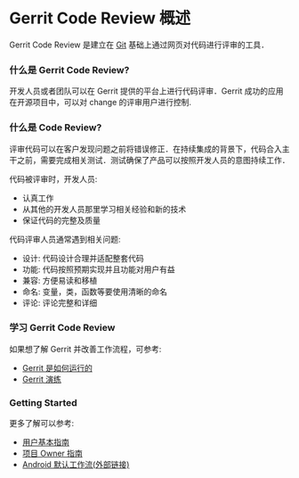# Gerrit Code Review 概述
Gerrit Code Review 是建立在 [Git](https://git-scm.com/) 基础上通过网页对代码进行评审的工具．

### 什么是 Gerrit Code Review?
开发人员或者团队可以在 Gerrit 提供的平台上进行代码评审．Gerrit 成功的应用在开源项目中，可以对 change 的评审用户进行控制.

### 什么是 Code Review?
评审代码可以在客户发现问题之前将错误修正．在持续集成的背景下，代码合入主干之前，需要完成相关测试．测试确保了产品可以按照开发人员的意图持续工作．

代码被评审时，开发人员:
  * 认真工作
  * 从其他的开发人员那里学习相关经验和新的技术
  * 保证代码的完整及质量

代码评审人员通常遇到相关问题:
  * 设计: 代码设计合理并适配整套代码
  * 功能: 代码按照预期实现并且功能对用户有益
  * 兼容: 方便易读和移植
  * 命名: 变量，类，函数等要使用清晰的命名
  * 评论: 评论完整和详细

### 学习 Gerrit Code Review
如果想了解 Gerrit 并改善工作流程，可参考:
  * [Gerrit 是如何运行的](intro-how-gerrit-works.md)
  * [Gerrit 演练](intro-gerrit-walkthrough.md)

### Getting Started
更多了解可以参考:
  * [用户基本指南](intro-user.md)
  * [项目 Owner 指南](intro-project-owner.md)
  * [Android 默认工作流(外部链接)](https://source.android.com/source/developing)

